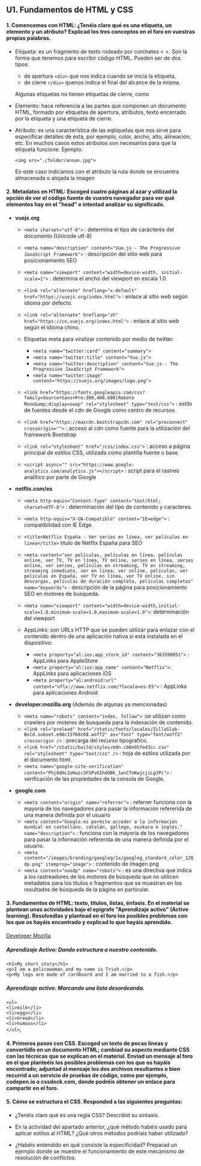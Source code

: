 ## U1. Fundamentos de HTML y CSS

#### 1.  Comencemos con HTML: ¿Tenéis claro qué es una etiqueta, un elemento y un atributo? Explicad los tres conceptos en el foro en vuestras propias palabras.

   - Etiqueta: es un fragmento de texto rodeado por corchetes < >. Son la forma que tenemos para escribir código HTML. Pueden ser de dos tipos:

      * de apertura `<div>` que nos indica cuando se inicia la etiqueta,
      * de cierre `</div>` quenos indica el final del alcance de la misma.

      Algunas etiquetas no tienen etiquetas de cierre, como <img>

   - Elemento: hace referencia a las partes que componen un documento HTML, formado por etiquetas de apertura, atributos, texto encerrado por la etiqueta y una etiqueta de cierre.

   - Atributo: es una característica de las eqtiquetas que nos sirve para especificar detalles de ésta, por ejemplo, color, ancho, alto, alineación, etc. En muchos casos estos atributos son necesarios para que la etiqueta funcione. Ejemplo:

      `<img src="./folder/ansan.jpg">` 
      
      En este caso indicamos con el atributo la ruta donde se encuentra almacenada o alojada la imagen <img>

#### 2. Metadatos en HTML: Escoged cuatro páginas al azar y utilizad la opción de ver el código fuente de vuestro navegador para ver qué elementos hay en el "head" e intentad analizar su significado.

   - **vuejs.org**
      * `<meta charset="utf-8">` : determina el tipo de carácteres del documento (Unicode utf-8)
      * `<meta name="description" content="Vue.js - The Progressive JavaScript Framework">` : descripción del sitio web para posicionamiento SEO
      * `<meta name="viewport" content="width=device-width, initial-scale=1">` : determina el ancho del viewport en escala 1.0
      * `<link rel="alternate" hreflang="x-default" href="https://vuejs.org/index.html">` : enlace al sitio web según idioma por defecto.
      * `<link rel="alternate" hreflang="zh" href="https://cn.vuejs.org/index.html">` : enlace al sitio web según el idioma chino.

      * Etiquetas meta para viralizar contenido por medio de twitter:

         * `<meta name="twitter:card" content="summary">`
         * `<meta name="twitter:title" content="Vue.js">`
         * `<meta name="twitter:description" content="Vue.js - The Progressive JavaScript Framework">`
         * `<meta name="twitter:image" content="https://vuejs.org/images/logo.png">`
      
      * `<link href="https://fonts.googleapis.com/css?family=Source+Sans+Pro:300,400,600|Roboto Mono&amp;display=swap" rel="stylesheet" type="text/css">` : estilo de fuentes desde el cdn de Google como centro de recursos
      * `<link href="https://maxcdn.bootstrapcdn.com" rel="preconnect" crossorigin="">` : acceso al cdn como fuente para la utilización del framework Bootstrap

      * `<link rel="stylesheet" href="/css/index.css">` : acceso a página principal de estilos CSS, utilizada como plantilla fuente o base.
      * `<script async="" src="https://www.google-analytics.com/analytics.js"></script>` : script para el rastreo analítico por parte de Google

   - **netflix.com/es**
      * `<meta http-equiv="Content-Type" content="text/html; charset=UTF-8">` : determinación del tipo de contenido y caracteres.
      * `<meta http-equiv="X-UA-Compatible" content="IE=edge">` : compatibilidad con IE Edge.
      * `<title>Netflix España - Ver series en línea, ver películas en línea</title>` titulo de Netflix España para SEO
      * `<meta content="ver películas, películas en línea, películas online, ver TV, TV en línea, TV online, series en línea, series online, ver series, películas en streaming, TV en streaming, streaming inmediato, ver en línea, ver online, películas, ver películas en España, ver TV en línea, ver TV online, sin descargas, películas de duración completa, películas completas" name="keywords">` : descripción de la página para posicionamiento SEO en motores de busqueda.
      * `<meta name="viewport" content="width=device-width,initial-scale=1.0,minimum-scale=1.0,maximum-scale=1.0">`: determinación del viewport
      
      * AppLinks: son URLs HTTP que se pueden utilizar para enlazar con el contenido dentro de una aplicación nativa si está instalada en el dispositivo:
      
         * `<meta property="al:ios:app_store_id" content="363590051">` : AppLinks para AppleStore
         * `<meta property="al:ios:app_name" content="Netflix">`: AppLinks para aplicaciones iOS
         * `<meta property="al:android:url" content="nflx://www.netflix.com/?locale=es-ES">` : AppLinks para aplicaciones Android

   - **developer.mozilla.org** (Además de algunas ya mencionadas)
      * `<meta name="robots" content="index, follow">` :se utilizan como crawlers por moteres de busqueda para la indexación de contenido.
      * `<link rel="preload" href="/static/fonts/locales/ZillaSlab-Bold.subset.e96c15f68c68.woff2" as="font" type="font/woff2" crossorigin />` : precarga del recurso tipografico.
      * `<link href="/static/build/styles/mdn.cb0e95fe43cc.css" rel="stylesheet" type="text/css" />` : hoja de estilos utilizada por el documento html.
      * `<meta name="google-site-verification" content="Phj8dHc2oKwic3FGPsKIhdOBk_1wnCTnKwjcjiLgJPc">` : verificación de las propiedades de la consola de Google.

   - **google.com**
      * `<meta content="origin" name="referrer">` : referrer funciona con la mayoría de los navegadores para pasar la información refererida de una manera definida por el usuario
      * `<meta content="Google.es permite acceder a la información mundial en castellano, catalán, gallego, euskara e inglés." name="description">` :  funciona con la mayoría de los navegadores para pasar la información refererida de una manera definida por el usuario.
      * `<meta content="/images/branding/googleg/1x/googleg_standard_color_128dp.png" itemprop="image">` : contenido de imagen png
      * `<meta content="noodp" name="robots">` : es una directiva que indica a los rastreadores de los motores de búsqueda que no utilicen metadatos para los títulos o fragmentos que se muestran en los resultados de búsqueda de la página en particular.

#### 3. Fundamentos de HTML: texto, títulos, listas, énfasis. En el material se plantean unas actividades bajo el epígrafe "Aprendizaje activo" (Active learning). Resolvedlas y plantead en el foro los posibles problemas con los que os hayáis encontrado y explicad lo que hayáis aprendido.

[Developer Mozilla](https://developer.mozilla.org/es/docs/Learn/HTML/Introduccion_a_HTML/texto)

##### Aprendizaje Activo: Dando estructura a nuestro contenido. 

   `<h1>My short story</h1>`  
   `<p>I am a policewoman and my name is Trish.</p>`  
   `<p>My legs are made of cardboard and I am married to a fish.</p>`  

##### Aprendizaje activo: Marcando una lista desordeanda.

   `<ul>`  
      `<li>milk</li>`  
      `<li>eggs</li>`  
      `<li>bread</li>`  
      `<li>humous</li>`  
   `</ul>`, 

#### 4. Primeros pasos con CSS. Escoged un texto de pocas líneas y convertidlo en un documento HTML; cambiad su aspecto mediante CSS con las técnicas que se explican en el material. Enviad un mensaje al foro en el que planteéis los posibles problemas con los que os hayáis encontrado; adjuntad al mensaje los dos archivos resultantes o bien recurrid a un servicio de pruebas de código, como por ejemplo, codepen.io o cssdeck.com, donde podréis obtener un enlace para compartir en el foro.

#### 5. Cómo se estructura el CSS. Responded a las siguientes preguntas:

   - ¿Tenéis claro qué es una regla CSS? Describid su sintaxis.

   - En la actividad del apartado anterior, ¿qué método habéis usado para aplicar estilos al HTML? ¿Qué otros métodos podríais haber utilizado?

   - ¿Habéis entendido en qué consiste la especificidad? Preparad un ejemplo donde se muestre el funcionamiento de este mecanismo de resolución de conflictos.
